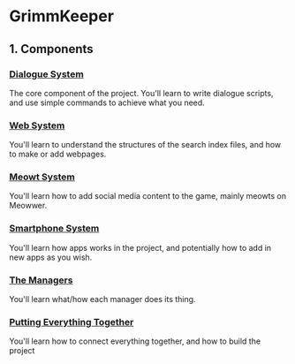 # GrimmKeeper
## 1. Components
### [Dialogue System](readme_dialogue_system.md)
The core component of the project. You'll learn to write dialogue scripts, and use simple commands to achieve what you need.

### [Web System](readme_search_system.md)
You'll learn to understand the structures of the search index files, and how to make or add webpages.

### [Meowt System](readme_dialogue_system.md)
You'll learn how to add social media content to the game, mainly meowts on Meowwer.

### [Smartphone System](readme_dialogue_system.md)
You'll learn how apps works in the project, and potentially how to add in new apps as you wish.

### [The Managers](readme_dialogue_system.md)
You'll learn what/how each manager does its thing.

### [Putting Everything Together](readme_dialogue_system.md)
You'll learn how to connect everything together, and how to build the project